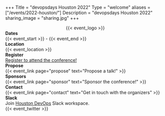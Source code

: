 +++
Title = "devopsdays Houston 2022"
Type = "welcome"
aliases = ["/events/2022-houston/"]
Description = "devopsdays Houston 2022"
sharing_image = "sharing.jpg"
+++

<!-- <div style="text-align:center;">
  {{< event_logo >}}
</div> -->

<div class="row">
	<div class="col-md-3">
        <div style="text-align:center;">
          {{< event_logo >}}
        </div>
    </div>
	<div class="col-md-6">
		<div class = "row">
		  <div class = "col-md-2">
			<strong>Dates</strong>
		  </div>
		  <div class = "col-md-8">
			{{< event_start >}} - {{< event_end >}}
		  </div>
		</div>
		<div class = "row">
		  <div class = "col-md-2">
			<strong>Location</strong>
		  </div>
		  <div class = "col-md-8">
			{{< event_location >}}
		  </div>
		</div>
		<div class = "row">
		  <div class = "col-md-2">
			<strong>Register</strong>
		  </div>
		  <div class = "col-md-8">
			<a href="https://www.eventbrite.com/e/devopsdays-houston-2022-tickets-389887382657?aff=devopsdayswebsite">Register to attend the conference!</a>
		  </div>
		</div>
		<div class = "row">
		  <div class = "col-md-2">
			<strong>Propose</strong>
		  </div>
		  <div class = "col-md-8">
			{{< event_link page="propose" text="Propose a talk!" >}}
		  </div>
		</div>
		<!-- <div class = "row">
		  <div class = "col-md-2">
			<strong>Program</strong>
		  </div>
		  <div class = "col-md-8">
			View the {{< event_link page="program" text="program." >}}
		  </div>
		</div> -->
		<!-- <div class = "row">
		  <div class = "col-md-2">
			<strong>Speakers</strong>
		  </div>
		  <div class = "col-md-8">
			Check out the {{< event_link page="speakers" text="speakers!" >}}
		  </div>
		</div> -->
		<div class = "row">
		  <div class = "col-md-2">
			<strong>Sponsors</strong>
		  </div>
		  <div class = "col-md-8">
			{{< event_link page="sponsor" text="Sponsor the conference!" >}}
		  </div>
		</div>
		<div class = "row">
		  <div class = "col-md-2">
			<strong>Contact</strong>
		  </div>
		  <div class = "col-md-8">
			{{< event_link page="contact" text="Get in touch with the organizers" >}}
		  </div>
		</div>
		<div class="row">
		  <div class="col-md-2">
			<strong>Slack</strong>
		  </div>
		  <div class="col-md-8">Join <a href="https://join.slack.com/t/houstondevops/shared_invite/enQtNzIyMzk1MTIyOTYwLTFmMWI0NTg3YzE3M2Q2MDY0NjE5MjNjMTdhZWI5ODFkOWU0YzM1M2QwOGI3OGQ2NGJjNzcxOTU5NmY4OTA4NzI">Houston DevOps</a> Slack workspace.
		  </div>
		</div>
		<!-- Twitter -->
		<div class="row">
		  <div class="col-md-2"></div>
		  <div class="col-md-8">{{< event_twitter >}}</div>
		</div>
		<!-- LinkedIn -->
		<div class="row">
		  <div class="col-md-2"></div>
		  <div class="col-md-8">
			<script src="https://platform.linkedin.com/in.js" type="text/javascript">
			  lang: en_US 
			  authorize: true
			</script>
			<script type="IN/FollowCompany" data-id="35523918"></script>
		  </div>
		</div>
		<!-- Uncomment if you added your city twitter name -->
		<!--
		{{< event_twitter >}}
		-->
	</div>
</div>
